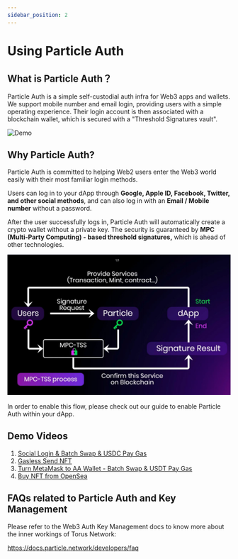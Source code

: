 ```yaml
---
sidebar_position: 2
---
```


# Using Particle Auth

## What is Particle Auth？

Particle Auth is a simple self-custodial auth infra for Web3 apps and wallets. We support mobile number and email login, providing users with a simple operating experience. Their login account is then associated with a blockchain wallet, which is secured with a "Threshold Signatures vault".

![Demo](https://youtu.be/TuWJqP_RdHA)

## Why Particle Auth?

Particle Auth is committed to helping Web2 users enter the Web3 world easily with their most familiar login methods.

Users can log in to your dApp through **Google, Apple ID, Facebook, Twitter, and other social methods**, and can also log in with an **Email / Mobile number** without a password.

After the user successfully logs in, Particle Auth will automatically create a crypto wallet without a private key. The security is guaranteed by **MPC (Multi-Party Computing) - based threshold signatures,** which is ahead of other technologies.

![Particle-1](../img/particle-1.png)

In order to enable this flow, please check out our guide to enable Particle Auth within your dApp.

## Demo Videos

1. [Social Login & Batch Swap & USDC Pay Gas](https://www.loom.com/share/fef39d36b0e44354a603010c8f987f7c)
2. [Gasless Send NFT](https://www.loom.com/share/599f85f5339346acb82b7ee5a5325a74)
3. [Turn MetaMask to AA Wallet - Batch Swap & USDT Pay Gas](https://www.loom.com/share/16c46ef473264b4683798783d9c16b3c)
4. [Buy NFT from OpenSea](https://www.loom.com/share/3ff3db497c244e5e99db2b1448a86d16)

## FAQs related to Particle Auth and Key Management

Please refer to the Web3 Auth Key Management docs to know more about the inner workings of Torus Network:

https://docs.particle.network/developers/faq
